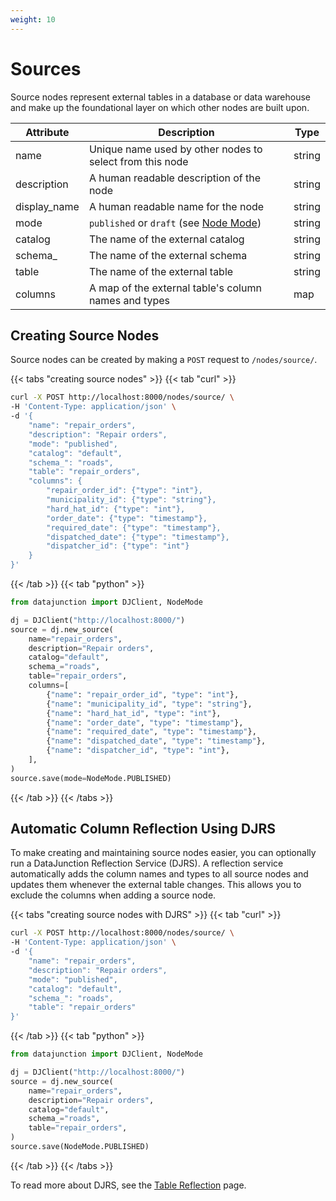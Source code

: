 ```yaml
---
weight: 10
---
```


# Sources

Source nodes represent external tables in a database or data warehouse and make up the foundational layer on which other nodes
are built upon.

| Attribute    | Description                                                                                 | Type   |
|--------------|---------------------------------------------------------------------------------------------|--------|
| name         | Unique name used by other nodes to select from this node                                    | string |
| description  | A human readable description of the node                                                    | string |
| display_name | A human readable name for the node                                                          | string |
| mode         | `published` or `draft` (see [Node Mode](../../../dj-concepts/node-dependencies/#node-mode)) | string |
| catalog      | The name of the external catalog                                                            | string |
| schema_      | The name of the external schema                                                             | string |
| table        | The name of the external table                                                              | string |
| columns      | A map of the external table's column names and types                                        | map    |

## Creating Source Nodes

Source nodes can be created by making a `POST` request to `/nodes/source/`.


{{< tabs "creating source nodes" >}}
{{< tab "curl" >}}
```sh
curl -X POST http://localhost:8000/nodes/source/ \
-H 'Content-Type: application/json' \
-d '{
    "name": "repair_orders",
    "description": "Repair orders",
    "mode": "published",
    "catalog": "default",
    "schema_": "roads",
    "table": "repair_orders",
    "columns": {
        "repair_order_id": {"type": "int"},
        "municipality_id": {"type": "string"},
        "hard_hat_id": {"type": "int"},
        "order_date": {"type": "timestamp"},
        "required_date": {"type": "timestamp"},
        "dispatched_date": {"type": "timestamp"},
        "dispatcher_id": {"type": "int"}
    }
}'
```
{{< /tab >}}
{{< tab "python" >}}

```py
from datajunction import DJClient, NodeMode

dj = DJClient("http://localhost:8000/")
source = dj.new_source(
    name="repair_orders",
    description="Repair orders",
    catalog="default",
    schema_="roads",
    table="repair_orders",
    columns=[
        {"name": "repair_order_id", "type": "int"},
        {"name": "municipality_id", "type": "string"},
        {"name": "hard_hat_id", "type": "int"},
        {"name": "order_date", "type": "timestamp"},
        {"name": "required_date", "type": "timestamp"},
        {"name": "dispatched_date", "type": "timestamp"},
        {"name": "dispatcher_id", "type": "int"},
    ],
)
source.save(mode=NodeMode.PUBLISHED)
```
{{< /tab >}}
{{< /tabs >}}

## Automatic Column Reflection Using DJRS

To make creating and maintaining source nodes easier, you can optionally run a DataJunction Reflection Service (DJRS). A reflection
service automatically adds the column names and types to all source nodes and updates them whenever the external table changes. This allows
you to exclude the columns when adding a source node.

{{< tabs "creating source nodes with DJRS" >}}
{{< tab "curl" >}}
```sh
curl -X POST http://localhost:8000/nodes/source/ \
-H 'Content-Type: application/json' \
-d '{
    "name": "repair_orders",
    "description": "Repair orders",
    "mode": "published",
    "catalog": "default",
    "schema_": "roads",
    "table": "repair_orders"
}'
```
{{< /tab >}}
{{< tab "python" >}}

```py
from datajunction import DJClient, NodeMode

dj = DJClient("http://localhost:8000/")
source = dj.new_source(
    name="repair_orders",
    description="Repair orders",
    catalog="default",
    schema_="roads",
    table="repair_orders",
)
source.save(NodeMode.PUBLISHED)
```
{{< /tab >}}
{{< /tabs >}}

To read more about DJRS, see the [Table Reflection](../../../dj-concepts/table-reflection/) page.
